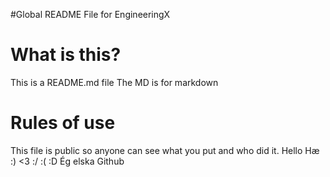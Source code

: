 #Global README File for EngineeringX

# What is this?
This is a README.md file
The MD is for markdown

# Rules of use
This file is public so anyone can see what you put and who did it.
Hello
Hæ
:)
<3
:/
:(
:D
Ég elska Github
